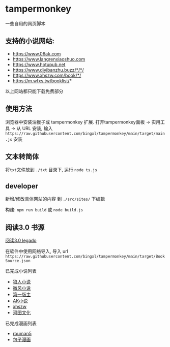 # tampermonkey
一些自用的网页脚本

## 支持的小说网站:
+ https://www.06ak.com
+ https://www.langrenxiaoshuo.com
+ https://www.hotupub.net
+ https://www.diyibanzhu.buzz/*/*/
+ https://www.xhszw.com/book/*/
+ https://m.wfxs.tw/booklist/*


以上网站都只能下载免费部分

## 使用方法
浏览器中安装油猴子或 tampermonkey 扩展.
打开tampermonkey面板 -> 实用工具 -> 从 URL 安装,  输入 `https://raw.githubusercontent.com/bingxl/tampermonkey/main/target/main.js` 安装


## 文本转简体
将`txt`文件放到 `./txt` 目录下, 运行 `node ts.js`

## developer
新增/修改具体网站的内容 到 `./src/sites/` 下编辑

构建: `npm run build` 或 `node build.js`

## 阅读3.0 书源
[阅读3.0 legado](https://github.com/gedoor/legado)

在软件中使用网络导入, 导入 url `https://raw.githubusercontent.com/bingxl/tampermonkey/main/target/BookSource.json`

已完成小说列表
+ [狼人小说](https://www.langrenxiaoshuo.com)
+ [微风小说](https://m.wfxs.tw)
+ [第一版主](https://www.diyibanzhu.buzz)
+ [AK小说](https://www.06ak.com)
+ [xhszw](https://www.xhszw.com)
+ [河图文化](https://www.hotupub.net)

已完成漫画列表
+ [rouman5](http://rouman5.com)
+ [包子漫画](https://www.baozimh.com)